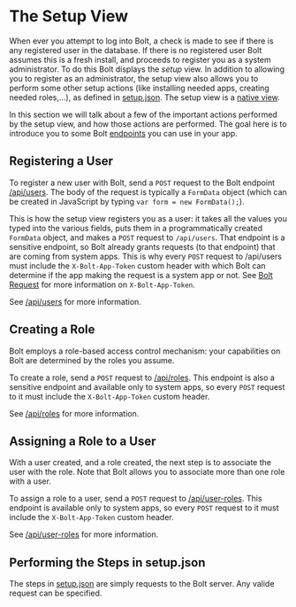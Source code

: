 # The Setup View

When ever you attempt to log into Bolt, a check is made to see if there is any registered user in the database. If there is no registered user Bolt assumes this is a fresh install, and proceeds to register you as a system administrator. To do this Bolt displays the _setup_ view. In addition to allowing you to register as an administrator, the setup view also allows you to perform some other setup actions \(like installing needed apps, creating needed roles,...\), as defined in [setup.json](/setting-up-bolt/setup.json.md). The setup view is a [native view](/views.md).

In this section we will talk about a few of the important actions performed by the setup view, and how those actions are performed. The goal here is to introduce you to some Bolt [endpoints](/bolt-server-endpoints.md) you can use in your app.

## Registering a User

To register a new user with Bolt, send a `POST` request to the Bolt endpoint [/api/users](/users-api.md). The body of the request is typically a `FormData` object \(which can be created in JavaScript by typing `var form = new FormData();`\).

This is how the setup view registers you as a user: it takes all the values you typed into the various fields, puts them in a programmatically created `FormData` object, and makes a `POST` request to `/api/users`. That endpoint is a sensitive endpoint, so Bolt already grants requests \(to that endpoint\) that are coming from system apps. This is why every `POST` request to /api/users must include the `X-Bolt-App-Token` custom header with which Bolt can determine if the app making the request is a system app or not. See [Bolt Request](/bolt-request.md) for more information on `X-Bolt-App-Token`.

See [/api/users](/users-api.md) for more information.

## Creating a Role

Bolt employs a role-based access control mechanism: your capabilities on Bolt are determined by the roles you assume.

To create a role, send a `POST` request to [/api/roles](/roles-api.md). This endpoint is also a sensitive endpoint and available only to system apps, so every `POST` request to it must include the `X-Bolt-App-Token` custom header.

See [/api/roles](/roles-api.md) for more information.

## Assigning a Role to a User

With a user created, and a role created, the next step is to associate the user with the role. Note that Bolt allows you to associate more than one role with a user.

To assign a role to a user, send a `POST` request to [/api/user-roles](/user-roles-api.md). This endpoint is available only to system apps, so every `POST` request to it must include the `X-Bolt-App-Token` custom header.

See [/api/user-roles](/user-roles-api.md) for more information.

## Performing the Steps in setup.json

The steps in [setup.json](/setting-up-bolt/setup.json.md) are simply requests to the Bolt server. Any valide request can be specified.

